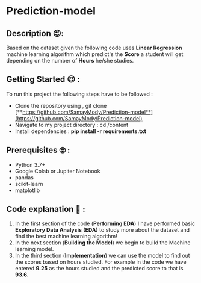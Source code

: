 # Prediction-model

## Description 😉: 
Based on the dataset given the following code uses **Linear Regression** machine learning algorithm which predict's the **Score** a student will get depending on the number of **Hours** he/she studies.

## Getting Started 😍 : 
To run this project the following steps have to be followed : 
- Clone the repository using , git clone [**https://github.com/SamayMody/Prediction-model**](https://github.com/SamayMody/Prediction-model)
- Navigate to my project directory : cd /content
-  Install dependencies : **pip install -r requirements.txt**
## Prerequisites 🤓 :
- Python 3.7+
- Google Colab or Jupiter Notebook
- pandas
- scikit-learn
- matplotlib

## Code explanation 🫡 : 
1. In the first section of the code (**Performing EDA**) I have performed basic **Exploratory Data Analysis** **(EDA)** to study more about the dataset and find the best machine learning algorithm!
2. In the next section (**Building the Model**) we begin to build the Machine learning model.
3. In the third section (**Implementation**) we can use the model to find out the scores based on hours studied. For example in the code we have entered **9.25** as the hours studied and the predicted score to that is **93.6**.
